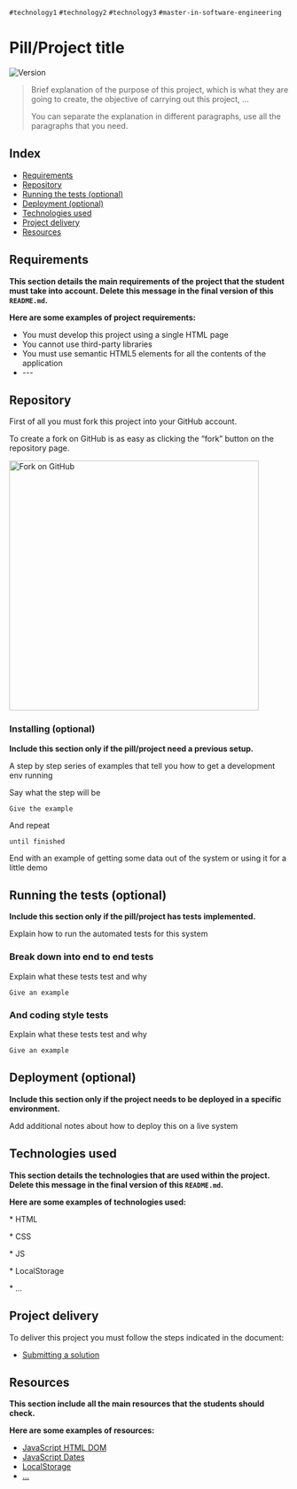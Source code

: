 `#technology1` `#technology2` `#technology3` `#master-in-software-engineering`

# Pill/Project title <!-- omit in toc -->

<p>
  <img alt="Version" src="https://img.shields.io/badge/version-1.0-blue.svg?cacheSeconds=2592000" />
</p>

> Brief explanation of the purpose of this project, which is what they are going to create, the objective of carrying out this project, ...
>
> You can separate the explanation in different paragraphs, use all the paragraphs that you need.

## Index <!-- omit in toc -->

- [Requirements](#requirements)
- [Repository](#repository)
- [Running the tests (optional)](#running-the-tests-optional)
- [Deployment (optional)](#deployment-optional)
- [Technologies used](#technologies-used)
- [Project delivery](#project-delivery)
- [Resources](#resources)

## Requirements

**This section details the main requirements of the project that the student must take into account. Delete this message in the final version of this `README.md`.**

**Here are some examples of project requirements:**

- You must develop this project using a single HTML page
- You cannot use third-party libraries
- You must use semantic HTML5 elements for all the contents of the application
- \---

## Repository

First of all you must fork this project into your GitHub account.

To create a fork on GitHub is as easy as clicking the “fork” button on the repository page.

<img src="https://docs.github.com/assets/images/help/repository/fork_button.jpg" alt="Fork on GitHub" width='450'>

### Installing (optional)

**Include this section only if the pill/project need a previous setup.**

A step by step series of examples that tell you how to get a development env
running

Say what the step will be

```
Give the example
```

And repeat

```
until finished
```

End with an example of getting some data out of the system or using it for a
little demo

## Running the tests (optional)

**Include this section only if the pill/project has tests implemented.**

Explain how to run the automated tests for this system

### Break down into end to end tests

Explain what these tests test and why

```
Give an example
```

### And coding style tests

Explain what these tests test and why

```
Give an example
```

## Deployment (optional)

**Include this section only if the project needs to be deployed in a specific environment.**

Add additional notes about how to deploy this on a live system

## Technologies used

**This section details the technologies that are used within the project. Delete this message in the final version of this `README.md`.**

**Here are some examples of technologies used:**

\* HTML

\* CSS

\* JS

\* LocalStorage

\* ...

## Project delivery

To deliver this project you must follow the steps indicated in the document:

- [Submitting a solution](https://www.notion.so/Submitting-a-solution-524dab1a71dd4b96903f26385e24cdb6)

## Resources

**This section include all the main resources that the students should check.**

**Here are some examples of resources:**

- [JavaScript HTML DOM](https://www.w3schools.com/js/js_htmldom.asp)
- [JavaScript Dates](https://developer.mozilla.org/es/docs/Web/JavaScript/Reference/Global_Objects/Date)
- [LocalStorage](https://developer.mozilla.org/es/docs/Web/API/Window/localStorage)
- [...](...)
